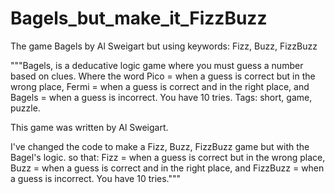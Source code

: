 # Bagels_but_make_it_FizzBuzz
The game Bagels by Al Sweigart but using keywords: Fizz, Buzz, FizzBuzz

"""Bagels, is a deducative logic game where you must guess a number based on clues.
Where the word Pico = when a guess is correct but in the wrong place, 
Fermi = when a guess is correct and in the right place,
and Bagels = when a guess is incorrect. You have 10 tries.
Tags: short, game, puzzle.

This game was written by Al Sweigart.

I've changed the code to make a Fizz, Buzz, FizzBuzz game but with the Bagel's logic.
so that:
Fizz = when a guess is correct but in the wrong place, 
Buzz = when a guess is correct and in the right place,
and FizzBuzz = when a guess is incorrect. You have 10 tries."""
